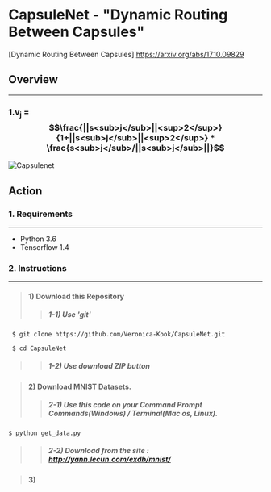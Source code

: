 # CapsuleNet - "Dynamic Routing Between Capsules"
[Dynamic Routing Between Capsules] https://arxiv.org/abs/1710.09829


## Overview
---
### 1.v<sub>j</sub> = $$\frac{||s<sub>j</sub>||<sup>2</sup>}{1+||s<sub>j</sub>||<sup>2</sup>} * \frac{s<sub>j</sub>/||s<sub>j</sub>||}$$

![Capsulenet](https://bigsnarf.files.wordpress.com/2017/11/capsnet.png?w=630)


## Action
### 1. Requirements
---
* Python 3.6
* Tensorflow 1.4


### 2. Instructions
---
> #### 1) Download this Repository
>> ##### 1-1) Use 'git'
~~~
 $ git clone https://github.com/Veronica-Kook/CapsuleNet.git

 $ cd CapsuleNet
~~~
>> ##### 1-2) Use download ZIP button


> #### 2) Download MNIST Datasets.
>> ##### 2-1) Use this code on your Command Prompt Commands(Windows) / Terminal(Mac os, Linux).
~~~
$ python get_data.py
~~~
>> ##### 2-2) Download from the site : http://yann.lecun.com/exdb/mnist/


> #### 3)
